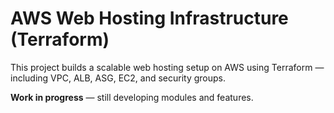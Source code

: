 # AWS Web Hosting Infrastructure (Terraform)

This project builds a scalable web hosting setup on AWS using Terraform — including VPC, ALB, ASG, EC2, and security groups.

**Work in progress** — still developing modules and features.
